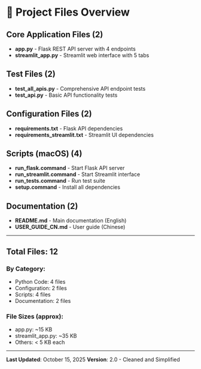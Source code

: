 # 📂 Project Files Overview

## Core Application Files (2)
- **app.py** - Flask REST API server with 4 endpoints
- **streamlit_app.py** - Streamlit web interface with 5 tabs

## Test Files (2)
- **test_all_apis.py** - Comprehensive API endpoint tests
- **test_api.py** - Basic API functionality tests

## Configuration Files (2)
- **requirements.txt** - Flask API dependencies
- **requirements_streamlit.txt** - Streamlit UI dependencies

## Scripts (macOS) (4)
- **run_flask.command** - Start Flask API server
- **run_streamlit.command** - Start Streamlit interface
- **run_tests.command** - Run test suite
- **setup.command** - Install all dependencies

## Documentation (2)
- **README.md** - Main documentation (English)
- **USER_GUIDE_CN.md** - User guide (Chinese)

---

## Total Files: 12

### By Category:
- Python Code: 4 files
- Configuration: 2 files
- Scripts: 4 files
- Documentation: 2 files

### File Sizes (approx):
- app.py: ~15 KB
- streamlit_app.py: ~35 KB
- Others: < 5 KB each

---

**Last Updated**: October 15, 2025
**Version**: 2.0 - Cleaned and Simplified
